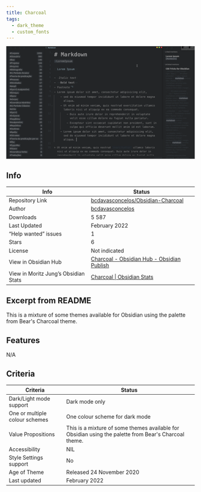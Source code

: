 ```yaml
---
title: Charcoal
tags:
  - dark_theme
  - custom_fonts
---
```


<img src="https://raw.githubusercontent.com/bcdavasconcelos/Obsidian-Charcoal/refs/heads/master/charcoal.png">

## Info

|Info|Status|
|---|---|
|Repository Link|[bcdavasconcelos/Obsidian-Charcoal](https://github.com/bcdavasconcelos/Obsidian-Charcoal)|
|Author|[bcdavasconcelos](https://github.com/bcdavasconcelos)|
|Downloads|5 587|
|Last Updated|February 2022|
|“Help wanted” issues|1|
|Stars|6|
|License|Not indicated|
|View in Obsidian Hub|[Charcoal \- Obsidian Hub \- Obsidian Publish](https://publish.obsidian.md/hub/02+-+Community+Expansions/02.05+All+Community+Expansions/Themes/Charcoal)|
|View in Moritz Jung’s Obsidian Stats|[Charcoal \| Obsidian Stats](https://www.moritzjung.dev/obsidian-stats/themes/charcoal/)|

## Excerpt from README

This is a mixture of some themes available for Obsidian using the palette from Bear's Charcoal theme.

## Features

N/A

## Criteria

|Criteria|Status|
|---|---|
|Dark/Light mode support|Dark mode only|
|One or multiple colour schemes|One colour scheme for dark mode|
|Value Propositions|This is a mixture of some themes available for Obsidian using the palette from Bear's Charcoal theme.|
|Accessibility|NIL|
|Style Settings support|No|
|Age of Theme|Released 24 November 2020|
|Last updated|February 2022|
